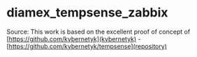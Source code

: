 # diamex_tempsense_zabbix
Source: This work is based on the excellent proof of concept of [https://github.com/kybernetyk](kybernetyk) - [https://github.com/kybernetyk/tempsense](repository)
